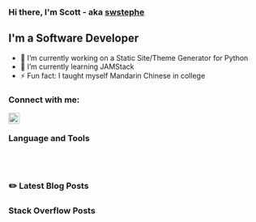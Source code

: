 ### Hi there, I'm Scott - aka [swstephe][website]

## I'm a Software Developer
- 🔭 I’m currently working on a Static Site/Theme Generator for Python
- 🌱 I’m currently learning JAMStack
- ⚡ Fun fact: I taught myself Mandarin Chinese in college

### Connect with me:
[<img align="left" alt="swstephe | LinkedIn" width="22px" src="https://cdn.jsdelivr.net/npm/simple-icons@v3/icons/linkedin.svg" />][linkedin]

<br/>

### Language and Tools

<br />
<br />

### :pencil2: Latest Blog Posts
<!-- BLOG-POST-LIST:START -->
<!-- BLOG-POST-LIST:END -->

### Stack Overflow Posts
<!-- STACKOVERFLOW:START -->
<!-- STACKOVERFLOW:END -->

[website]: https://swstephe.github.io/
[linkedin]: http://linkedin.com/in/swstephe


